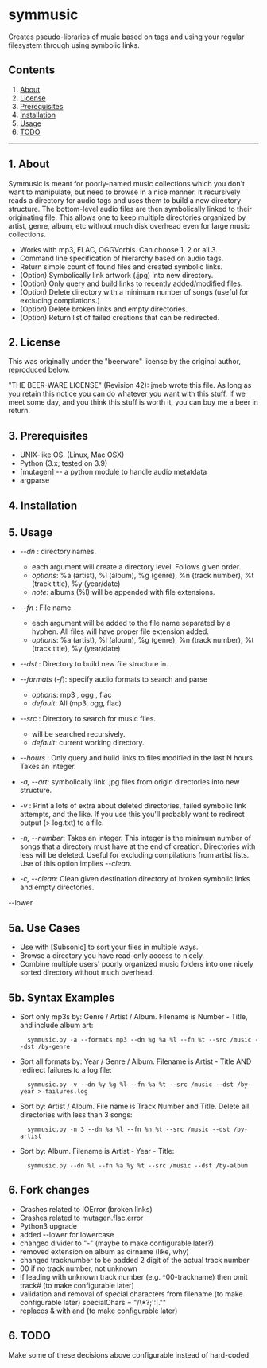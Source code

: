 # symmusic

Creates pseudo-libraries of music based on tags and using your regular filesystem through using symbolic links.

## Contents

 1. [About](#1-about)
 2. [License](#2-license)
 3. [Prerequisites](#3-prerequisites)
 4. [Installation](#4-installation)
 5. [Usage](#5-usage)
 6. [TODO](#6-todo)

***

## 1. About

Symmusic is meant for poorly-named music collections which you don't want to manipulate, but need to browse in a nice manner. It recursively reads a directory for audio tags and uses them to build a new  directory structure. The bottom-level audio files are then symbolically linked to their originating file. This allows one to keep multiple directories organized by artist, genre, album, etc without much disk overhead even for large music collections.

* Works with mp3, FLAC, OGGVorbis. Can choose 1, 2 or all 3. 
* Command line specification of hierarchy based on audio tags.
* Return simple count of found files and created symbolic links.
* (Option) Symbolically link artwork (.jpg) into new directory.
* (Option) Only query and build links to recently added/modified files.
* (Option) Delete directory with a minimum number of songs (useful for excluding compilations.)
* (Option) Delete broken links and empty directories.
* (Option) Return list of failed creations that can be redirected.

## 2. License

This was originally under the "beerware" license by the original author, reproduced below. 

"THE BEER-WARE LICENSE" (Revision 42):
jmeb wrote this file. As long as you retain this notice you
can do whatever you want with this stuff. If we meet some day, and you think this stuff is worth it, you can buy me a beer in return. 


## 3. Prerequisites

* UNIX-like OS. (Linux, Mac OSX)
* Python (3.x; tested on 3.9)
* [mutagen] -- a python module to handle audio metatdata
* argparse

## 4. Installation

## 5. Usage

* *--dn* : directory names. 
    - each argument will create a directory level. Follows given order.
    - *options*: %a (artist), %l (album), %g (genre), %n (track number), %t (track title), %y (year/date)
    - *note*: albums (%l) will be appended with file extensions.
* *--fn* : File name. 
    - each argument will be added to the file name separated by a hyphen. All files will have proper file extension added.
    - *options*: %a (artist), %l (album), %g (genre), %n (track number), %t (track title), %y (year/date)
* *--dst* : Directory to build new file structure in. 

* *--formats* (*-f*): specify audio formats to search and parse
    - *options*: mp3 , ogg , flac
    - *default*: All (mp3, ogg, flac)
* *--src* : Directory to search for music files.
    - will be searched recursively. 
    - *default*: current working directory.
* *--hours* : Only query and build links to files modified in the last N hours. Takes an integer.
* *-a, --art*: symbolically link .jpg files from origin directories into new structure.
* *-v* : Print a lots of extra about deleted directories, failed symbolic link attempts, and the like. If you use this you'll probably want to redirect output (> log.txt) to a file.
* *-n, --number*: Takes an integer. This integer is the minimum number of songs that a directory must have at the end of creation. Directories with less will be deleted. Useful for excluding compilations from artist lists. Use of this option implies *--clean*.
* *-c, --clean*: Clean given destination directory of broken symbolic links and empty directories.

--lower

## 5a. Use Cases

* Use with [Subsonic] to sort your files in multiple ways.
* Browse a directory you have read-only access to nicely.
* Combine multiple users' poorly organized music folders into one nicely sorted directory without much overhead.

## 5b. Syntax Examples

* Sort only mp3s by: Genre / Artist / Album. Filename is Number - Title, and include album art:

        symmusic.py -a --formats mp3 --dn %g %a %l --fn %t --src /music --dst /by-genre

* Sort all formats by: Year / Genre / Album. Filename is Artist - Title AND redirect failures to a log file:

        symmusic.py -v --dn %y %g %l --fn %a %t --src /music --dst /by-year > failures.log

* Sort by: Artist / Album. File name is Track Number and Title. Delete all directories with less than 3 songs:
        
    
        symmusic.py -n 3 --dn %a %l --fn %n %t --src /music --dst /by-artist
    
* Sort by: Album. Filename is Artist - Year - Title:

        symmusic.py --dn %l --fn %a %y %t --src /music --dst /by-album

## 6. Fork changes

* Crashes related to IOError (broken links)
* Crashes related to mutagen.flac.error
* Python3 upgrade
* added --lower for lowercase
* changed divider to "-" (maybe to make configurable later?)
* removed extension on album as dirname (like, why)
* changed tracknumber to be padded 2 digit of the actual track number
* 00 if no track number, not unknown
* if leading with unknown track number (e.g. ^00-trackname) then omit track# (to make configurable later)
* validation and removal of special characters from filename (to make configurable later)
    specialChars = "/\\*?;\':|\.\"" 
* replaces & with and (to make configurable later)


## 6. TODO

Make some of these decisions above configurable instead of hard-coded.
